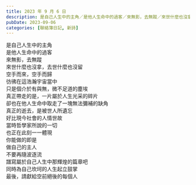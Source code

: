 ```yaml
---
title: 2023 年 9 月 6 日
description: 是自己人生中的主角／是他人生命中的過客／來無影，去無蹤／來世什麼也沒拿，去世什麼也沒留／空手而來，空手而歸／彷彿在這浩瀚宇宙當中／只是個介於有與無，微不足道的塵埃／真正帶走的是，一片屬於人生光采的碎片……
pubDate: 2023-09-06
categories: [聯絡簿日記, 新詩]
---
```


是自己人生中的主角  
是他人生命中的過客  
來無影，去無蹤  
來世什麼也沒拿，去世什麼也沒留  
空手而來，空手而歸  
彷彿在這浩瀚宇宙當中  
只是個介於有與無，微不足道的塵埃  
真正帶走的是，一片屬於人生光采的碎片  
卻也在他人生命中取走了一塊無法彌補的缺角  
真正的逝去，是被世人所遺忘  
好比現今社會的人情世故  
當時哲學家所說的一切  
也正在此刻一一體現  
你能做的即是  
做自己的主人  
不要再隨波逐流  
譜寫屬於自己人生中那輝煌的篇章吧  
同時為自己坎坷的人生起立鼓掌  
最後，請獻給空前絕後的每個人
